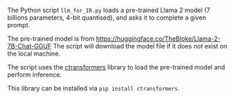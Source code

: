 The Python script `llm_for_IR.py` loads a pre-trained Llama 2 model (7
billions parameters, 4-bit quantised), and asks it to complete a given
prompt.

The pre-trained model is from https://huggingface.co/TheBloke/Llama-2-7B-Chat-GGUF
The script will download the model file if it does not exist on the local machine.

The script uses the
[ctransformers](https://github.com/marella/ctransformers) library to
load the pre-trained model and perform inference.

This library can be installed via `pip install ctransformers`.
